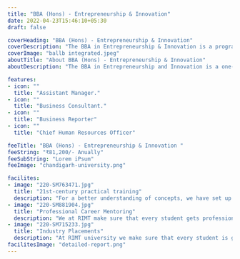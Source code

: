 ```yaml
--- 
title: "BBA (Hons) - Entrepreneurship & Innovation"
date: 2022-04-23T15:46:10+05:30
draft: false

coverHeading: "BBA (Hons) - Entrepreneurship & Innovation"
coverDescription: "The BBA in Entrepreneurship & Innovation is a programme that aims to foster entrepreneurial qualities in students by instilling and honing their Business Planning skills so that they may build a viable business."
coverImage: "ballb integrated.jpeg"
aboutTitle: "About BBA (Hons) - Entrepreneurship & Innovation"
aboutDescription: "The BBA in Entrepreneurship and Innovation is a one-of-a-kind programme that will significantly enhance your knowledge, talents, and perception. The programme is based on globally acknowledged and accepted academic frameworks and has been constructed using an innovative approach. It provides a curriculum that is both standards-based and business-validated. The curriculum will prepare you to gain crucial information and functional skills that will help you to detect and identify new business ideas and transform them into business possibilities. Students will learn how to conduct consumer and market data analysis, plan and design a business module, establish a venture, design product or service USPs, build a brand, explore different business models, streamline activities and schedules, manage the overall venture, and, most importantly, create a loyal customer base."

features:
- icon: ""
  title: "Assistant Manager."
- icon: ""
  title: "Business Consultant."
- icon: ""
  title: "Business Reporter"
- icon: ""
  title: "Chief Human Resources Officer"

feeTitle: "BBA (Hons) - Entrepreneurship & Innovation "
feeString: "₹81,200/- Anually"
feeSubString: "Lorem iPsum"
feeImage: "chandigarh-university.png"

facilites:
- image: "220-SM763471.jpg"
  title: "21st-century practical training"
  description: "For a better understanding of concepts, we have set up advanced 21st-century tools equipped with advanced training methods so that students can learn every concept practically in a better way."
- image: "220-SM881904.jpg"
  title: "Professional Career Mentoring"
  description: "We at RIMT make sure that every student gets professional career mentoring from the industry experts to set career targets & for this we have created a career & placement cell too."
- image: "220-SM715233.jpg"
  title: "Industry Placements"
  description: "At RIMT university we make sure that every student is getting placed, each year more than 500 companies visit the campus of RIMT to hire our brightest of the talents"
facilitesImage: "detailed-report.png"
---
```


